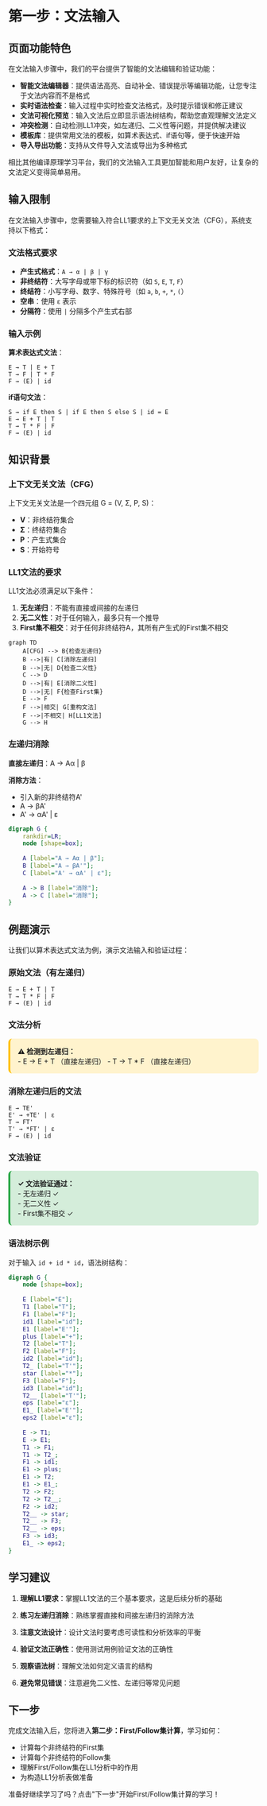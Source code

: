 # 第一步：文法输入

## 页面功能特色

在文法输入步骤中，我们的平台提供了智能的文法编辑和验证功能：

- **智能文法编辑器**：提供语法高亮、自动补全、错误提示等编辑功能，让您专注于文法内容而不是格式
- **实时语法检查**：输入过程中实时检查文法格式，及时提示错误和修正建议
- **文法可视化预览**：输入文法后立即显示语法树结构，帮助您直观理解文法定义
- **冲突检测**：自动检测LL1冲突，如左递归、二义性等问题，并提供解决建议
- **模板库**：提供常用文法的模板，如算术表达式、if语句等，便于快速开始
- **导入导出功能**：支持从文件导入文法或导出为多种格式

相比其他编译原理学习平台，我们的文法输入工具更加智能和用户友好，让复杂的文法定义变得简单易用。

## 输入限制

在文法输入步骤中，您需要输入符合LL1要求的上下文无关文法（CFG），系统支持以下格式：

### 文法格式要求

- **产生式格式**：`A → α | β | γ`
- **非终结符**：大写字母或带下标的标识符（如 `S`, `E`, `T`, `F`）
- **终结符**：小写字母、数字、特殊符号（如 `a`, `b`, `+`, `*`, `(`）
- **空串**：使用 `ε` 表示
- **分隔符**：使用 `|` 分隔多个产生式右部

### 输入示例

**算术表达式文法**：
```
E → T | E + T
T → F | T * F
F → (E) | id
```

**if语句文法**：
```
S → if E then S | if E then S else S | id = E
E → E + T | T
T → T * F | F
F → (E) | id
```

## 知识背景

### 上下文无关文法（CFG）

上下文无关文法是一个四元组 G = (V, Σ, P, S)：

- **V**：非终结符集合
- **Σ**：终结符集合
- **P**：产生式集合
- **S**：开始符号

### LL1文法的要求

LL1文法必须满足以下条件：

1. **无左递归**：不能有直接或间接的左递归
2. **无二义性**：对于任何输入，最多只有一个推导
3. **First集不相交**：对于任何非终结符A，其所有产生式的First集不相交

```mermaid
graph TD
    A[CFG] --> B{检查左递归}
    B -->|有| C[消除左递归]
    B -->|无| D{检查二义性}
    C --> D
    D -->|有| E[消除二义性]
    D -->|无| F{检查First集}
    E --> F
    F -->|相交| G[重构文法]
    F -->|不相交| H[LL1文法]
    G --> H
```

### 左递归消除

**直接左递归**：A → Aα | β

**消除方法**：
- 引入新的非终结符A'
- A → βA'
- A' → αA' | ε

```dot
digraph G {
    rankdir=LR;
    node [shape=box];
    
    A [label="A → Aα | β"];
    B [label="A → βA'"];
    C [label="A' → αA' | ε"];
    
    A -> B [label="消除"];
    A -> C [label="消除"];
}
```

## 例题演示

让我们以算术表达式文法为例，演示文法输入和验证过程：

### 原始文法（有左递归）

```
E → E + T | T
T → T * F | F
F → (E) | id
```

### 文法分析

<div style="background: #fff3cd; padding: 15px; border-radius: 8px; margin: 10px 0; border-left: 4px solid #ffc107;">
<strong>⚠️ 检测到左递归：</strong><br>
- E → E + T （直接左递归）
- T → T * F （直接左递归）
</div>

### 消除左递归后的文法

```
E → TE'
E' → +TE' | ε
T → FT'
T' → *FT' | ε
F → (E) | id
```

### 文法验证

<div style="background: #d4edda; padding: 15px; border-radius: 8px; margin: 10px 0; border-left: 4px solid #28a745;">
<strong>✓ 文法验证通过：</strong><br>
- 无左递归 ✓<br>
- 无二义性 ✓<br>
- First集不相交 ✓
</div>

### 语法树示例

对于输入 `id + id * id`，语法树结构：

```dot
digraph G {
    node [shape=box];
    
    E [label="E"];
    T1 [label="T"];
    F1 [label="F"];
    id1 [label="id"];
    E1 [label="E'"];
    plus [label="+"];
    T2 [label="T"];
    F2 [label="F"];
    id2 [label="id"];
    T2_ [label="T'"];
    star [label="*"];
    F3 [label="F"];
    id3 [label="id"];
    T2__ [label="T'"];
    eps [label="ε"];
    E1_ [label="E'"];
    eps2 [label="ε"];
    
    E -> T1;
    E -> E1;
    T1 -> F1;
    T1 -> T2_;
    F1 -> id1;
    E1 -> plus;
    E1 -> T2;
    E1 -> E1_;
    T2 -> F2;
    T2 -> T2__;
    F2 -> id2;
    T2__ -> star;
    T2__ -> F3;
    T2__ -> eps;
    F3 -> id3;
    E1_ -> eps2;
}
```

## 学习建议

1. **理解LL1要求**：掌握LL1文法的三个基本要求，这是后续分析的基础

2. **练习左递归消除**：熟练掌握直接和间接左递归的消除方法

3. **注意文法设计**：设计文法时要考虑可读性和分析效率的平衡

4. **验证文法正确性**：使用测试用例验证文法的正确性

5. **观察语法树**：理解文法如何定义语言的结构

6. **避免常见错误**：注意避免二义性、左递归等常见问题

## 下一步

完成文法输入后，您将进入**第二步：First/Follow集计算**，学习如何：

- 计算每个非终结符的First集
- 计算每个非终结符的Follow集
- 理解First/Follow集在LL1分析中的作用
- 为构造LL1分析表做准备

准备好继续学习了吗？点击"下一步"开始First/Follow集计算的学习！ 
